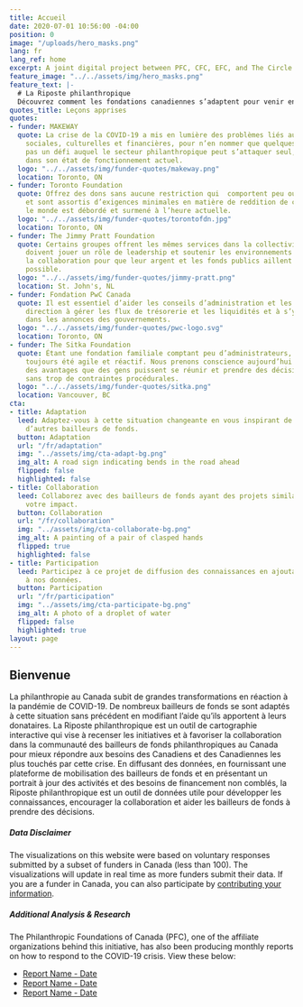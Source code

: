 ```yaml
---
title: Accueil
date: 2020-07-01 10:56:00 -04:00
position: 0
image: "/uploads/hero_masks.png"
lang: fr
lang_ref: home
excerpt: A joint digital project between PFC, CFC, EFC, and The Circle.
feature_image: "../../assets/img/hero_masks.png"
feature_text: |-
  # La Riposte philanthropique
  Découvrez comment les fondations canadiennes s’adaptent pour venir en aide aux œuvres de bienfaisance et d'autres organismes durant cette crise mondiale sans précédent.
quotes_title: Leçons apprises
quotes:
- funder: MAKEWAY
  quote: La crise de la COVID-19 a mis en lumière des problèmes liés aux inégalités
    sociales, culturelles et financières, pour n’en nommer que quelques-uns. Ce n’est
    pas un défi auquel le secteur philanthropique peut s’attaquer seul, en particulier
    dans son état de fonctionnement actuel.
  logo: "../../assets/img/funder-quotes/makeway.png"
  location: Toronto, ON
- funder: Toronto Foundation
  quote: Offrez des dons sans aucune restriction qui  comportent peu ou pas d’obstacles
    et sont assortis d’exigences minimales en matière de reddition de compte. Tout
    le monde est débordé et surmené à l’heure actuelle.
  logo: "../../assets/img/funder-quotes/torontofdn.jpg"
  location: Toronto, ON
- funder: The Jimmy Pratt Foundation
  quote: Certains groupes offrent les mêmes services dans la collectivité. Les fondations
    doivent jouer un rôle de leadership et soutenir les environnements propices à
    la collaboration pour que leur argent et les fonds publics aillent le plus loin
    possible.
  logo: "../../assets/img/funder-quotes/jimmy-pratt.png"
  location: St. John's, NL
- funder: Fondation PwC Canada
  quote: Il est essentiel d’aider les conseils d’administration et les équipes de
    direction à gérer les flux de trésorerie et les liquidités et à s’y retrouver
    dans les annonces des gouvernements.
  logo: "../../assets/img/funder-quotes/pwc-logo.svg"
  location: Toronto, ON
- funder: The Sitka Foundation
  quote: Étant une fondation familiale comptant peu d’administrateurs, nous avons
    toujours été agile et réactif. Nous prenons conscience aujourd’hui plus que jamais
    des avantages que des gens puissent se réunir et prendre des décisions rapidement
    sans trop de contraintes procédurales.
  logo: "../../assets/img/funder-quotes/sitka.png"
  location: Vancouver, BC
cta:
- title: Adaptation
  leed: Adaptez-vous à cette situation changeante en vous inspirant de ce que font
    d’autres bailleurs de fonds.
  button: Adaptation
  url: "/fr/adaptation"
  img: "../assets/img/cta-adapt-bg.png"
  img_alt: A road sign indicating bends in the road ahead
  flipped: false
  highlighted: false
- title: Collaboration
  leed: Collaborez avec des bailleurs de fonds ayant des projets similaires pour décupler
    votre impact.
  button: Collaboration
  url: "/fr/collaboration"
  img: "../assets/img/cta-collaborate-bg.png"
  img_alt: A painting of a pair of clasped hands
  flipped: true
  highlighted: false
- title: Participation
  leed: Participez à ce projet de diffusion des connaissances en ajoutant votre histoire
    à nos données.
  button: Participation
  url: "/fr/participation"
  img: "../assets/img/cta-participate-bg.png"
  img_alt: A photo of a droplet of water
  flipped: false
  highlighted: true
layout: page
---
```


## Bienvenue

La philanthropie au Canada subit de grandes transformations en réaction à la pandémie de COVID-19. De nombreux bailleurs de fonds se sont adaptés à cette situation sans précédent en modifiant l’aide qu’ils apportent à leurs donataires. La Riposte philanthropique est un outil de cartographie interactive qui vise à recenser les initiatives et à favoriser la collaboration dans la communauté des bailleurs de fonds philanthropiques au Canada pour mieux répondre aux besoins des Canadiens et des Canadiennes les plus touchés par cette crise. En diffusant des données, en fournissant une plateforme de mobilisation des bailleurs de fonds et en présentant un portrait à jour des activités et des besoins de financement non comblés, la Riposte philanthropique est un outil de données utile pour développer les connaissances, encourager la collaboration et aider les bailleurs de fonds à prendre des décisions.

##### Data Disclaimer

The visualizations on this website were based on voluntary responses submitted by a subset of funders in Canada (less than 100). The visualizations will update in real time as more funders submit their data. If you are a funder in Canada, you can also participate by [contributing your information](/en/participate).

##### Additional Analysis & Research

The Philanthropic Foundations of Canada (PFC), one of the affiliate organizations behind this initiative, has also been producing monthly reports on how to respond to the COVID-19 crisis. View these below:
- [Report Name - Date](#)
- [Report Name - Date](#)
- [Report Name - Date](#)